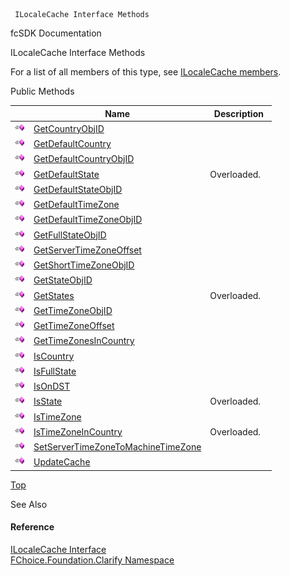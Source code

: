 ﻿     ILocaleCache Interface Methods                                                   

fcSDK Documentation

ILocaleCache Interface Methods

For a list of all members of this type, see [ILocaleCache members](fcSDK~FChoice.Foundation.Clarify.ILocaleCache_members.md).

Public Methods

|   | Name | Description |
| --- | --- | --- |
| ![ Method](dotnetimages/Method.png) | [GetCountryObjID](fcSDK~FChoice.Foundation.Clarify.ILocaleCache~GetCountryObjID.md) |   |
| ![ Method](dotnetimages/Method.png) | [GetDefaultCountry](fcSDK~FChoice.Foundation.Clarify.ILocaleCache~GetDefaultCountry.md) |   |
| ![ Method](dotnetimages/Method.png) | [GetDefaultCountryObjID](fcSDK~FChoice.Foundation.Clarify.ILocaleCache~GetDefaultCountryObjID.md) |   |
| ![ Method](dotnetimages/Method.png) | [GetDefaultState](fcSDK~FChoice.Foundation.Clarify.ILocaleCache~GetDefaultState.md) | Overloaded.    |
| ![ Method](dotnetimages/Method.png) | [GetDefaultStateObjID](fcSDK~FChoice.Foundation.Clarify.ILocaleCache~GetDefaultStateObjID.md) |   |
| ![ Method](dotnetimages/Method.png) | [GetDefaultTimeZone](fcSDK~FChoice.Foundation.Clarify.ILocaleCache~GetDefaultTimeZone.md) |   |
| ![ Method](dotnetimages/Method.png) | [GetDefaultTimeZoneObjID](fcSDK~FChoice.Foundation.Clarify.ILocaleCache~GetDefaultTimeZoneObjID.md) |   |
| ![ Method](dotnetimages/Method.png) | [GetFullStateObjID](fcSDK~FChoice.Foundation.Clarify.ILocaleCache~GetFullStateObjID.md) |   |
| ![ Method](dotnetimages/Method.png) | [GetServerTimeZoneOffset](fcSDK~FChoice.Foundation.Clarify.ILocaleCache~GetServerTimeZoneOffset.md) |   |
| ![ Method](dotnetimages/Method.png) | [GetShortTimeZoneObjID](fcSDK~FChoice.Foundation.Clarify.ILocaleCache~GetShortTimeZoneObjID.md) |   |
| ![ Method](dotnetimages/Method.png) | [GetStateObjID](fcSDK~FChoice.Foundation.Clarify.ILocaleCache~GetStateObjID.md) |   |
| ![ Method](dotnetimages/Method.png) | [GetStates](fcSDK~FChoice.Foundation.Clarify.ILocaleCache~GetStates.md) | Overloaded.    |
| ![ Method](dotnetimages/Method.png) | [GetTimeZoneObjID](fcSDK~FChoice.Foundation.Clarify.ILocaleCache~GetTimeZoneObjID.md) |   |
| ![ Method](dotnetimages/Method.png) | [GetTimeZoneOffset](fcSDK~FChoice.Foundation.Clarify.ILocaleCache~GetTimeZoneOffset.md) |   |
| ![ Method](dotnetimages/Method.png) | [GetTimeZonesInCountry](fcSDK~FChoice.Foundation.Clarify.ILocaleCache~GetTimeZonesInCountry.md) |   |
| ![ Method](dotnetimages/Method.png) | [IsCountry](fcSDK~FChoice.Foundation.Clarify.ILocaleCache~IsCountry.md) |   |
| ![ Method](dotnetimages/Method.png) | [IsFullState](fcSDK~FChoice.Foundation.Clarify.ILocaleCache~IsFullState.md) |   |
| ![ Method](dotnetimages/Method.png) | [IsOnDST](fcSDK~FChoice.Foundation.Clarify.ILocaleCache~IsOnDST.md) |   |
| ![ Method](dotnetimages/Method.png) | [IsState](fcSDK~FChoice.Foundation.Clarify.ILocaleCache~IsState.md) | Overloaded.    |
| ![ Method](dotnetimages/Method.png) | [IsTimeZone](fcSDK~FChoice.Foundation.Clarify.ILocaleCache~IsTimeZone.md) |   |
| ![ Method](dotnetimages/Method.png) | [IsTimeZoneInCountry](fcSDK~FChoice.Foundation.Clarify.ILocaleCache~IsTimeZoneInCountry.md) | Overloaded.    |
| ![ Method](dotnetimages/Method.png) | [SetServerTimeZoneToMachineTimeZone](fcSDK~FChoice.Foundation.Clarify.ILocaleCache~SetServerTimeZoneToMachineTimeZone.md) |   |
| ![ Method](dotnetimages/Method.png) | [UpdateCache](fcSDK~FChoice.Foundation.Clarify.ILocaleCache~UpdateCache.md) |   |

[Top](#top)

See Also

#### Reference

[ILocaleCache Interface](fcSDK~FChoice.Foundation.Clarify.ILocaleCache.md)  
[FChoice.Foundation.Clarify Namespace](fcSDK~FChoice.Foundation.Clarify_namespace.md)